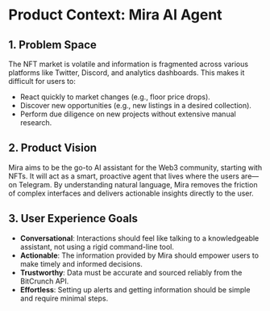 # Product Context: Mira AI Agent

## 1. Problem Space
The NFT market is volatile and information is fragmented across various platforms like Twitter, Discord, and analytics dashboards. This makes it difficult for users to:
- React quickly to market changes (e.g., floor price drops).
- Discover new opportunities (e.g., new listings in a desired collection).
- Perform due diligence on new projects without extensive manual research.

## 2. Product Vision
Mira aims to be the go-to AI assistant for the Web3 community, starting with NFTs. It will act as a smart, proactive agent that lives where the users are—on Telegram. By understanding natural language, Mira removes the friction of complex interfaces and delivers actionable insights directly to the user.

## 3. User Experience Goals
- **Conversational**: Interactions should feel like talking to a knowledgeable assistant, not using a rigid command-line tool.
- **Actionable**: The information provided by Mira should empower users to make timely and informed decisions.
- **Trustworthy**: Data must be accurate and sourced reliably from the BitCrunch API.
- **Effortless**: Setting up alerts and getting information should be simple and require minimal steps.
